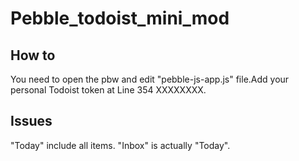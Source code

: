 # Pebble_todoist_mini_mod

## How to
You need to open the pbw and edit "pebble-js-app.js" file.Add your personal Todoist token at Line 354 XXXXXXXX.

## Issues
"Today" include all items. "Inbox" is actually "Today".
